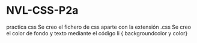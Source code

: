 # NVL-CSS-P2a
practica css
Se creo el fichero de css aparte con la extensión .css
Se creo el color de fondo y texto mediante el código li { backgroundcolor y color}

